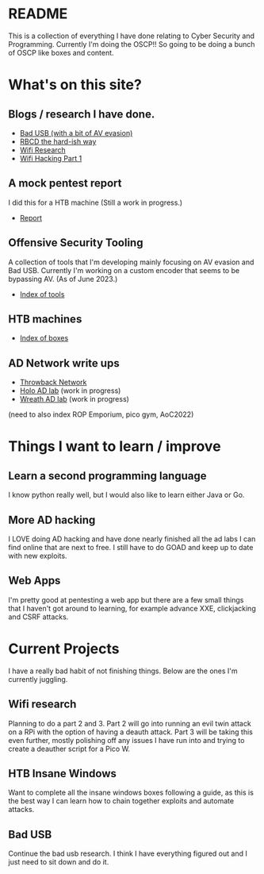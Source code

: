 # README
This is a collection of everything I have done relating to Cyber Security and Programming. Currently I'm doing the OSCP!! So going to be doing a bunch of OSCP like boxes and content.



# What's on this site?

## Blogs / research I have done.
* [Bad USB (with a bit of AV evasion)](06%20-%20Random%20Shit/A%20quest%20to%20make%20a%20good%20bad%20usb.md)
* [RBCD the hard-ish way](06%20-%20Random%20Shit/RBCD%20-%20Without%20PowerView.md)
* [Wifi Research](06%20-%20Random%20Shit/Learning%20Wifi%20Attacks.md)
* [Wifi Hacking Part 1](06%20-%20Random%20Shit/Adventures%20with%20a%20RPI%20Part%201.md)

## A mock pentest report 
I did this for a HTB machine (Still a work in progress.)
* [Report](02%20-%20Hack%20The%20Box/Cascade/Cascade%20Report.md)

## Offensive Security Tooling
A collection of tools that I'm developing mainly focusing on AV evasion and Bad USB. Currently I'm working on a custom encoder that seems to be bypassing AV. (As of June 2023.)
* [Index of tools](Offsec%20Dev/README.md)

## HTB machines
* [Index of boxes](02%20-%20Hack%20The%20Box/Readme.md)

## AD Network write ups
* [Throwback Network](03%20-%20Try%20Hack%20Me/Throwback/Notes.md)
* [Holo AD lab](03%20-%20Try%20Hack%20Me/AD%20LABS%20With%20Pentest%20Reports/Holo/Holo%20Notes%20Live.md) (work in progress)
* [Wreath AD lab](03%20-%20Try%20Hack%20Me/AD%20LABS%20With%20Pentest%20Reports/Wreath/Notes.md) (work in progress)

(need to also index ROP Emporium, pico gym, AoC2022)



# Things I want to learn / improve

## Learn a second programming language
I know python really well, but I would also like to learn either Java or Go.

## More AD hacking
I LOVE doing AD hacking and have done nearly finished all the ad labs I can find online that are next to free. I still have to do GOAD and keep up to date with new exploits.

## Web Apps
I'm pretty good at pentesting a web app but there are a few small things that I haven't got around to learning, for example advance XXE, clickjacking and CSRF attacks.



# Current Projects
I have a really bad habit of not finishing things. Below are the ones I'm currently juggling.

## Wifi research
Planning to do a part 2 and 3. Part 2 will go into running an evil twin attack on a RPi with the option of having a deauth attack. Part 3 will be taking this even further, mostly polishing off any issues I have run into and trying to create a deauther script for a Pico W.

## HTB Insane Windows
Want to complete all the insane windows boxes following a guide, as this is the best way I can learn how to chain together exploits and automate attacks.

## Bad USB
Continue the bad usb research. I think I have everything figured out and I just need to sit down and do it.

